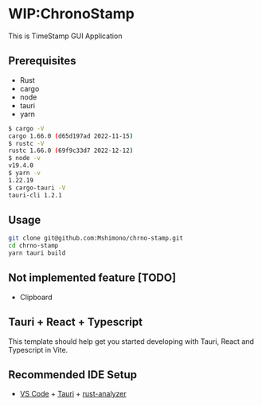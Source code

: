 # WIP:ChronoStamp

This is TimeStamp GUI Application

## Prerequisites
- Rust
- cargo
- node
- tauri
- yarn

```sh
$ cargo -V
cargo 1.66.0 (d65d197ad 2022-11-15)
$ rustc -V
rustc 1.66.0 (69f9c33d7 2022-12-12)
$ node -v
v19.4.0
$ yarn -v
1.22.19
$ cargo-tauri -V
tauri-cli 1.2.1
```


## Usage

```sh
git clone git@github.com:Mshimono/chrno-stamp.git
cd chrno-stamp
yarn tauri build
```

## Not implemented feature [TODO] 
- Clipboard

## Tauri + React + Typescript

This template should help get you started developing with Tauri, React and Typescript in Vite.

## Recommended IDE Setup

- [VS Code](https://code.visualstudio.com/) + [Tauri](https://marketplace.visualstudio.com/items?itemName=tauri-apps.tauri-vscode) + [rust-analyzer](https://marketplace.visualstudio.com/items?itemName=rust-lang.rust-analyzer)
